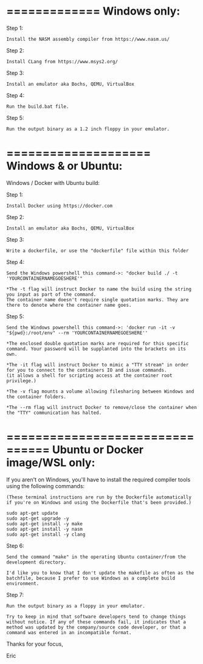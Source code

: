 =============
Windows only:
=============

Step 1:

    Install the NASM assembly compiler from https://www.nasm.us/

Step 2:

    Install CLang from https://www.msys2.org/

Step 3:

    Install an emulator aka Bochs, QEMU, VirtualBox

Step 4:

    Run the build.bat file.

Step 5:

    Run the output binary as a 1.2 inch floppy in your emulator.

====================
Windows & or Ubuntu:
====================

Windows / Docker with Ubuntu build:

Step 1:

    Install Docker using https://docker.com

Step 2:

    Install an emulator aka Bochs, QEMU, VirtualBox

Step 3:

    Write a dockerfile, or use the "dockerfile" file within this folder

Step 4:

    Send the Windows powershell this command->: "docker build ./ -t 'YOURCONTAINERNAMEGOESHERE'"

    *The -t flag will instruct Docker to name the build using the string you input as part of the command.
    The container name doesn't require single quotation marks. They are there to denote where the container name goes.

Step 5:

    Send the Windows powershell this command->: 'docker run -it -v "${pwd}:/root/env" --rm 'YOURCONTAINERNAMEGOESHERE''

    *The enclosed double quotation marks are required for this specific command. Your password will be supplanted into the brackets on its own.

    *The -it flag will instruct Docker to mimic a "TTY stream" in order for you to connect to the containers IO and issue commands.
    (it allows a shell for scripting access at the container root privilege.)

    *The -v flag mounts a volume allowing filesharing between Windows and the container folders.

    *The --rm flag will instruct Docker to remove/close the container when the "TTY" communication has halted.

================================
Ubuntu or Docker image/WSL only:
================================

If you aren't on Windows, you'll have to install the required compiler tools using the following commands:

    (These terminal instructions are run by the Dockerfile automatically if you're on Windows and using the Dockerfile that's been provided.)

    sudo apt-get update
    sudo apt-get upgrade -y
    sudo apt-get install -y make
    sudo apt-get install -y nasm
    sudo apt-get install -y clang

Step 6:

    Send the command "make" in the operating Ubuntu container/from the development directory.

    I'd like you to know that I don't update the makefile as often as the batchfile, because I prefer to use Windows as a complete build environment.

Step 7:

    Run the output binary as a floppy in your emulator.

    Try to keep in mind that software developers tend to change things without notice. If any of these commands fail, it indicates that a method was updated by the company/source code developer, or that a command was entered in an incompatible format.

Thanks for your focus,

Eric

